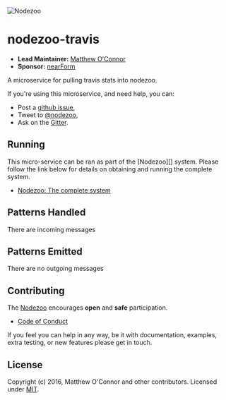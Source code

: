 ![Nodezoo][Banner]

# nodezoo-travis
- __Lead Maintainer:__ [Matthew O'Connor][Lead]
- __Sponsor:__ [nearForm][Sponsor]

A microservice for pulling travis stats into nodezoo.

If you're using this microservice, and need help, you can:

- Post a [github issue][],
- Tweet to [@nodezoo][],
- Ask on the [Gitter][gitter-url].


## Running
This micro-service can be ran as part of the [Nodezoo][] system. Please follow the
link below for details on obtaining and running the complete system.

- [Nodezoo: The complete system][System]

## Patterns Handled
There are incoming messages

## Patterns Emitted

There are no outgoing messages

## Contributing
The [Nodezoo][Org] encourages __open__ and __safe__ participation.

- [Code of Conduct][CoC]

If you feel you can help in any way, be it with documentation, examples, extra testing, or new
features please get in touch.

## License
Copyright (c) 2016, Matthew O'Connor and other contributors.
Licensed under [MIT][].

[Banner]: https://github.com/nodezoo/nodezoo-org/blob/master/assets/logo-nodezoo.png
[Lead]: https://github.com/mcdonnelldean
[Sponsor]: http://www.nearform.com/
[Org]: https://github.com/nodezoo
[CoC]: https://github.com/nodezoo/nodezoo-org/blob/master/CoC.md
[MIT]: ./LICENSE
[github issue]: https://github.com/nodezoo/nodezoo-npm/issues
[@nodezoo]: http://twitter.com/nodezoo
[gitter-url]: https://gitter.im/nodezoo/nodezoo-org
[System]: https://github.com/nodezoo/nodezoo-system
